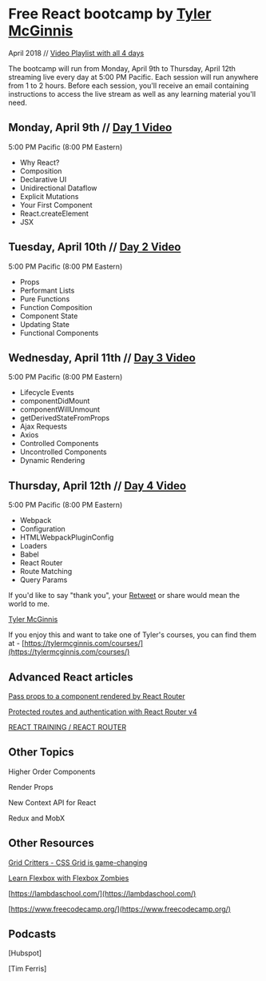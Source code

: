 # Free React bootcamp by [Tyler McGinnis](https://tylermcginnis.com)

April 2018 // [Video Playlist with all 4 days](https://www.youtube.com/watch?v=8GXXGJRDMdQ&list=PLqrUy7kON1mfWjiu0GWQhefWSx38v0UGo)

The bootcamp will run from Monday, April 9th to Thursday, April 12th streaming live every day at 5:00 PM Pacific. Each session will run anywhere from 1 to 2 hours. Before each session, you'll receive an email containing instructions to access the live stream as well as any learning material you'll need.

## Monday, April 9th // [Day 1 Video](https://www.youtube.com/watch?v=8GXXGJRDMdQ)
5:00 PM Pacific (8:00 PM Eastern)

* Why React?
* Composition
* Declarative UI
* Unidirectional Dataflow
* Explicit Mutations
* Your First Component
* React.createElement
* JSX

## Tuesday, April 10th // [Day 2 Video](https://www.youtube.com/watch?v=NHfRLQuHjsU)
5:00 PM Pacific (8:00 PM Eastern)

* Props
* Performant Lists
* Pure Functions
* Function Composition
* Component State
* Updating State
* Functional Components

## Wednesday, April 11th // [Day 3 Video](https://www.youtube.com/watch?v=Xa3DGGP4mLM)
5:00 PM Pacific (8:00 PM Eastern)

* Lifecycle Events
* componentDidMount
* componentWillUnmount
* getDerivedStateFromProps
* Ajax Requests
* Axios
* Controlled Components
* Uncontrolled Components
* Dynamic Rendering

## Thursday, April 12th // [Day 4 Video](https://www.youtube.com/watch?v=alZur1g2Cnw)
5:00 PM Pacific (8:00 PM Eastern)

* Webpack
* Configuration
* HTMLWebpackPluginConfig
* Loaders
* Babel
* React Router
* Route Matching
* Query Params

If you'd like to say "thank you", your [Retweet](https://twitter.com/tylermcginnis/status/976164113956077569) or share would mean the world to me.

[Tyler McGinnis](https://tylermcginnis.com)

If you enjoy this and want to take one of Tyler's courses, you can find them at - [https://tylermcginnis.com/courses/](https://tylermcginnis.com/courses/)


## Advanced React articles

[Pass props to a component rendered by React Router](https://tylermcginnis.com/react-router-pass-props-to-components/)

[Protected routes and authentication with React Router v4](https://tylermcginnis.com/react-router-protected-routes-authentication/)

[REACT TRAINING / REACT ROUTER](https://reacttraining.com/react-router/web/example/basic)

## Other Topics

Higher Order Components

Render Props

New Context API for React

Redux and MobX




## Other Resources

[Grid Critters - CSS Grid is game-changing](https://www.gridcritters.com/)

[Learn Flexbox with Flexbox Zombies](https://mastery.games/p/flexbox-zombies)

[https://lambdaschool.com/](https://lambdaschool.com/)

[https://www.freecodecamp.org/](https://www.freecodecamp.org/)

## Podcasts

[Hubspot]

[Tim Ferris]